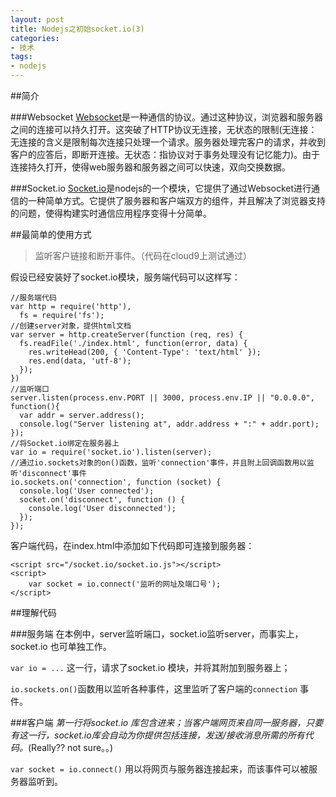```yaml
---
layout: post
title: Nodejs之初始socket.io(3)
categories: 
- 技术
tags:
- nodejs
---
```


##简介

###Websocket
[Websocket](http://en.wikipedia.org/wiki/WebSocket)是一种通信的协议。通过这种协议，浏览器和服务器之间的连接可以持久打开。这突破了HTTP协议无连接，无状态的限制(无连接：无连接的含义是限制每次连接只处理一个请求。服务器处理完客户的请求，并收到客户的应答后，即断开连接。无状态：指协议对于事务处理没有记忆能力)。由于连接持久打开，使得web服务器和服务器之间可以快速，双向交换数据。

###Socket.io
[Socket.io](http://socket.io/)是nodejs的一个模块，它提供了通过Websocket进行通信的一种简单方式。它提供了服务器和客户端双方的组件，并且解决了浏览器支持的问题，使得构建实时通信应用程序变得十分简单。

##最简单的使用方式

> 监听客户链接和断开事件。（代码在cloud9上测试通过）

假设已经安装好了socket.io模块，服务端代码可以这样写：

	//服务端代码
	var http = require('http'),
	  fs = require('fs');
	//创建server对象，提供html文档
	var server = http.createServer(function (req, res) {
	  fs.readFile('./index.html', function(error, data) {
	    res.writeHead(200, { 'Content-Type': 'text/html' });
	    res.end(data, 'utf-8');
	  });
	})
	//监听端口
	server.listen(process.env.PORT || 3000, process.env.IP || "0.0.0.0", function(){
	  var addr = server.address();
	  console.log("Server listening at", addr.address + ":" + addr.port);
	});
	//将Socket.io绑定在服务器上
	var io = require('socket.io').listen(server);
	//通过io.sockets对象的on()函数，监听'connection'事件，并且附上回调函数用以监听'disconnect'事件
	io.sockets.on('connection', function (socket) {
	  console.log('User connected');
	  socket.on('disconnect', function () {
	    console.log('User disconnected');
	  });
	});

客户端代码，在index.html中添加如下代码即可连接到服务器：

	<script src="/socket.io/socket.io.js"></script>
	<script>
	    var socket = io.connect('监听的网址及端口号');
	</script>

##理解代码

###服务端
在本例中，server监听端口，socket.io监听server，而事实上，socket.io 也可单独工作。

`var io = ...` 这一行，请求了socket.io 模块，并将其附加到服务器上；

`io.sockets.on()`函数用以监听各种事件，这里监听了客户端的`connection` 事件。

###客户端
*第一行将socket.io 库包含进来；当客户端网页来自同一服务器，只要有这一行，socket.io库会自动为你提供包括连接，发送/接收消息所需的所有代码。*(Really?? not sure。。)

`var socket = io.connect()` 用以将网页与服务器连接起来，而该事件可以被服务器监听到。
